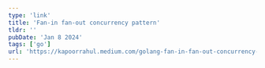 ```yaml
---
type: 'link'
title: 'Fan-in fan-out concurrency pattern'
tldr: ''
pubDate: 'Jan 8 2024'
tags: ['go']
url: 'https://kapoorrahul.medium.com/golang-fan-in-fan-out-concurrency-pattern-f5a29ff1f93b'
---
```

